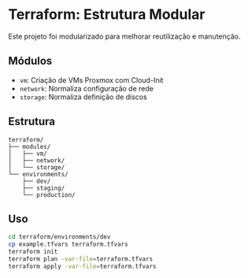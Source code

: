 # Terraform: Estrutura Modular

Este projeto foi modularizado para melhorar reutilização e manutenção.

## Módulos
- `vm`: Criação de VMs Proxmox com Cloud-Init
- `network`: Normaliza configuração de rede
- `storage`: Normaliza definição de discos

## Estrutura
```
terraform/
├── modules/
│   ├── vm/
│   ├── network/
│   └── storage/
└── environments/
    ├── dev/
    ├── staging/
    └── production/
```

## Uso
```bash
cd terraform/environments/dev
cp example.tfvars terraform.tfvars
terraform init
terraform plan -var-file=terraform.tfvars
terraform apply -var-file=terraform.tfvars
```
